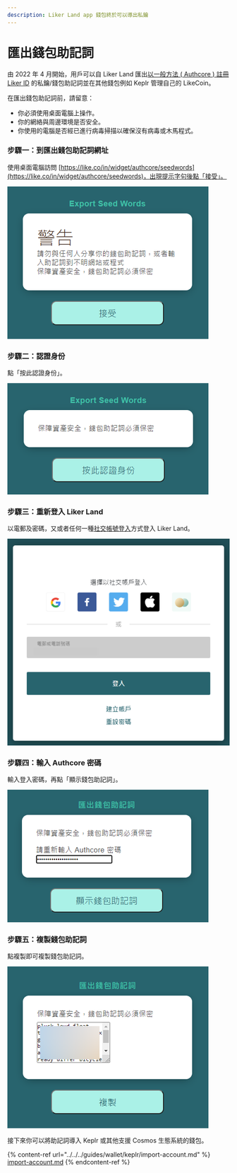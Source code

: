 ```yaml
---
description: Liker Land app 錢包終於可以導出私鑰
---
```


# 匯出錢包助記詞

由 2022 年 4 月開始，用戶可以自 Liker Land 匯出[以一般方法 ( Authcore ) 註冊 Liker ID](./) 的私鑰/錢包助記詞並在其他錢包例如 Keplr 管理自己的 LikeCoin。

在匯出錢包助記詞前，請留意：

* 你必須使用桌面電腦上操作。
* 你的網絡與周邊環境是否安全。
* 你使用的電腦是否經已進行病毒掃描以確保沒有病毒或木馬程式。

### 步驟一：到匯出錢包助記詞網址

使用桌面電腦訪問 [https://like.co/in/widget/authcore/seedwords](https://like.co/in/widget/authcore/seedwords)，出現提示字句後點「接受」。

![](<../../../.gitbook/assets/Seed Words 1.png>)

### 步驟二：認證身份

點「按此認證身份」。

![](<../../../.gitbook/assets/Seed Words 2.png>)

### 步驟三：重新登入 Liker Land

以電郵及密碼，又或者任何一種[社交帳號登入](social-media-logins.md)方式登入 Liker Land。

![](<../../../.gitbook/assets/Seed Words 3.png>)

### 步驟四：輸入 Authcore 密碼

輸入登入密碼，再點「顯示錢包助記詞」。

![](<../../../.gitbook/assets/Seed Words 4.png>)

### 步驟五：複製錢包助記詞

點複製即可複製錢包助記詞。

![](<../../../.gitbook/assets/Seed Words 5.png>)

接下來你可以將助記詞導入 Keplr 或其他支援 Cosmos 生態系統的錢包。

{% content-ref url="../../../guides/wallet/keplr/import-account.md" %}
[import-account.md](../../../guides/wallet/keplr/import-account.md)
{% endcontent-ref %}
